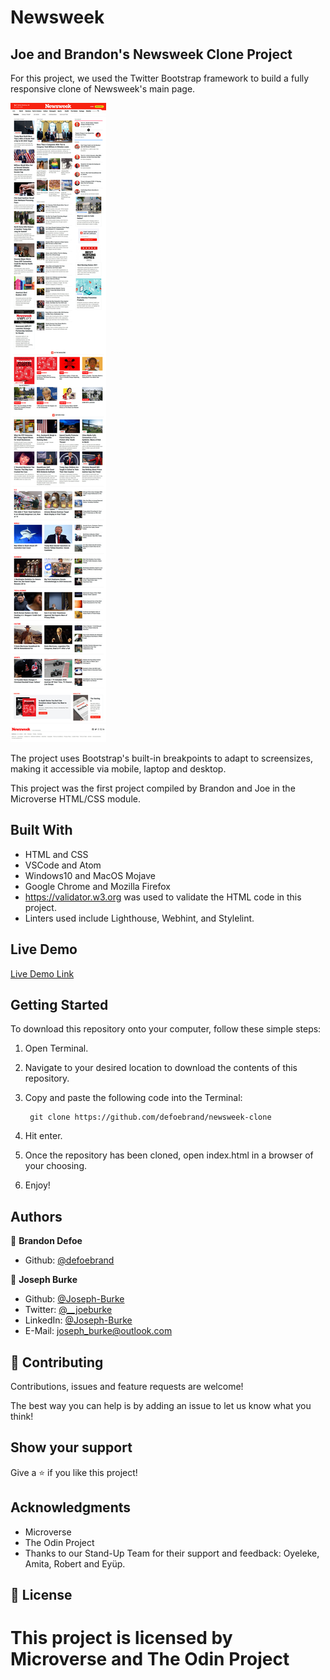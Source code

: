 # Newsweek

## Joe and Brandon's Newsweek Clone Project

For this project, we used the Twitter Bootstrap framework to build a fully responsive clone of Newsweek's main page.

![screenshot](screenshot.png)

The project uses Bootstrap's built-in breakpoints to adapt to screensizes, making it accessible via mobile, laptop and desktop.

This project was the first project compiled by Brandon and Joe in the Microverse HTML/CSS module. 

## Built With

- HTML and CSS
- VSCode and Atom
- Windows10 and MacOS Mojave
- Google Chrome and Mozilla Firefox
- https://validator.w3.org was used to validate the HTML code in this project.
- Linters used include Lighthouse, Webhint, and Stylelint.

## Live Demo

[Live Demo Link](https://rawcdn.githack.com/defoebrand/newsweek-clone/04ba1a48ac68ffcca646438a503adabc2cf62816/index.html)

## Getting Started

To download this repository onto your computer, follow these simple steps:

1. Open Terminal.
2. Navigate to your desired location to download the contents of this repository.
3. Copy and paste the following code into the Terminal: 
        
        git clone https://github.com/defoebrand/newsweek-clone

4. Hit enter.
5. Once the repository has been cloned, open index.html in a browser of your choosing.
6. Enjoy!


## Authors

👤 **Brandon Defoe**

- Github: [@defoebrand](https://github.com/defoebrand)

👤 **Joseph Burke**

- Github: [@Joseph-Burke](https://github.com/Joseph-Burke)
- Twitter: [@__joeburke](https://twitter.com/__joeburke)
- LinkedIn: [@Joseph-Burke](https://www.linkedin.com/in/joseph-burke-b7a8261a5)
- E-Mail: joseph_burke@outlook.com


## 🤝 Contributing

Contributions, issues and feature requests are welcome!

The best way you can help is by adding an issue to let us know what you think!

## Show your support

Give a ⭐️ if you like this project!

## Acknowledgments

- Microverse
- The Odin Project
- Thanks to our Stand-Up Team for their support and feedback: Oyeleke, Amita, Robert and Eyüp.

## 📝 License

This project is licensed by Microverse and The Odin Project
=======
